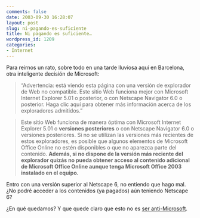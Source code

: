 ```yaml
---
comments: false
date: 2003-09-30 16:28:07
layout: post
slug: ni-pagando-es-suficiente
title: Ni pagando es suficiente…
wordpress_id: 1209
categories:
- Internet
---
```


Para reirnos un rato, sobre todo en una tarde lluviosa aquí en Barcelona, otra inteligente decisión de Microsoft:





> “Advertencia: está viendo esta página con una versión de explorador de Web no compatible. Este sitio Web funciona mejor con Microsoft Internet Explorer 5.01 o posterior, o con Netscape Navigator 6.0 o posterior. Haga clic aquí para obtener más información acerca de los exploradores admitidos.”
> 
> 


> 
> Este sitio Web funciona de manera óptima con Microsoft Internet Explorer 5.01 o **versiones posteriores** o con Netscape Navigator 6.0 o versiones posteriores. Si no se utilizan las versiones más recientes de estos exploradores, es posible que algunos elementos de Microsoft Office Online no estén disponibles o que no aparezca parte del contenido. **Además, si no dispone de la versión más reciente del explorador quizás no pueda obtener acceso al contenido adicional de Microsoft Office Online aunque tenga Microsoft Office 2003 instalado en el equipo.**
> 
>   







Entro con una versión superior al Netscape 6, no entiendo que hago mal. ¿No podré acceder a los contenidos (ya pagados) aún teniendo Netscape 6?





¿En qué quedamos? Y que quede claro que esto no es [ser anti-Microsoft](http://www.anybrowser.org/campaign/anybrowser_es.html).




 
